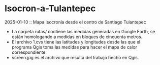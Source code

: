 # Isocron-a-Tulantepec
2025-01-10 :: Mapa isocronía desde el centro de Santiago Tulantepec
- La carpeta rutas/ contiene las medidas generadas en Google Earth, se están homologando a medidas en bloques de cincuenta metros.
- El archivo 1.cvs tiene las latitudes y longitudes desde las que el programa Qgis toma las medidas para hacer el mapa de calor correspondiente.
- screen.jpg es el archivo que resulta del trabajo hecho en Qgis.
